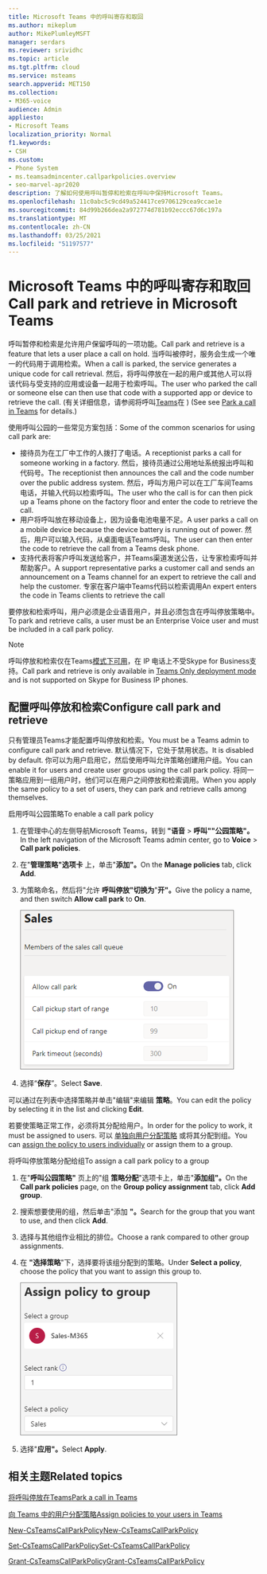 ```yaml
---
title: Microsoft Teams 中的呼叫寄存和取回
ms.author: mikeplum
author: MikePlumleyMSFT
manager: serdars
ms.reviewer: srividhc
ms.topic: article
ms.tgt.pltfrm: cloud
ms.service: msteams
search.appverid: MET150
ms.collection:
- M365-voice
audience: Admin
appliesto:
- Microsoft Teams
localization_priority: Normal
f1.keywords:
- CSH
ms.custom:
- Phone System
- ms.teamsadmincenter.callparkpolicies.overview
- seo-marvel-apr2020
description: 了解如何使用呼叫暂停和检索在呼叫中保持Microsoft Teams。
ms.openlocfilehash: 11c0abc5c9cd49a524417ce9706129cea9ccae1e
ms.sourcegitcommit: 84d99b266dea2a972774d781b92eccc67d6c197a
ms.translationtype: MT
ms.contentlocale: zh-CN
ms.lasthandoff: 03/25/2021
ms.locfileid: "51197577"
---
```

# <a name="call-park-and-retrieve-in-microsoft-teams"></a><span data-ttu-id="e19fc-103">Microsoft Teams 中的呼叫寄存和取回</span><span class="sxs-lookup"><span data-stu-id="e19fc-103">Call park and retrieve in Microsoft Teams</span></span>

<span data-ttu-id="e19fc-104">呼叫暂停和检索是允许用户保留呼叫的一项功能。</span><span class="sxs-lookup"><span data-stu-id="e19fc-104">Call park and retrieve is a feature that lets a user place a call on hold.</span></span> <span data-ttu-id="e19fc-105">当呼叫被停时，服务会生成一个唯一的代码用于调用检索。</span><span class="sxs-lookup"><span data-stu-id="e19fc-105">When a call is parked, the service generates a unique code for call retrieval.</span></span> <span data-ttu-id="e19fc-106">然后，将呼叫停放在一起的用户或其他人可以将该代码与受支持的应用或设备一起用于检索呼叫。</span><span class="sxs-lookup"><span data-stu-id="e19fc-106">The user who parked the call or someone else can then use that code with a supported app or device to retrieve the call.</span></span> <span data-ttu-id="e19fc-107"> (有关详细信息，请参阅将呼叫[Teams](https://support.office.com/article/park-a-call-in-teams-8538c063-d676-4e9a-8045-fc3b7299bb2f)在 ) </span><span class="sxs-lookup"><span data-stu-id="e19fc-107">(See see [Park a call in Teams](https://support.office.com/article/park-a-call-in-teams-8538c063-d676-4e9a-8045-fc3b7299bb2f) for details.)</span></span>

<span data-ttu-id="e19fc-108">使用呼叫公园的一些常见方案包括：</span><span class="sxs-lookup"><span data-stu-id="e19fc-108">Some of the common scenarios for using call park are:</span></span>

- <span data-ttu-id="e19fc-109">接待员为在工厂中工作的人拨打了电话。</span><span class="sxs-lookup"><span data-stu-id="e19fc-109">A receptionist parks a call for someone working in a factory.</span></span> <span data-ttu-id="e19fc-110">然后，接待员通过公用地址系统报出呼叫和代码号。</span><span class="sxs-lookup"><span data-stu-id="e19fc-110">The receptionist then announces the call and the code number over the public address system.</span></span> <span data-ttu-id="e19fc-111">然后，呼叫方用户可以在工厂车间Teams电话，并输入代码以检索呼叫。</span><span class="sxs-lookup"><span data-stu-id="e19fc-111">The user who the call is for can then pick up a Teams phone on the factory floor and enter the code to retrieve the call.</span></span>
- <span data-ttu-id="e19fc-112">用户将呼叫放在移动设备上，因为设备电池电量不足。</span><span class="sxs-lookup"><span data-stu-id="e19fc-112">A user parks a call on a mobile device because the device battery is running out of power.</span></span> <span data-ttu-id="e19fc-113">然后，用户可以输入代码，从桌面电话Teams呼叫。</span><span class="sxs-lookup"><span data-stu-id="e19fc-113">The user can then enter the code to retrieve the call from a Teams desk phone.</span></span>
- <span data-ttu-id="e19fc-114">支持代表将客户呼叫发送给客户，并Teams渠道发送公告，让专家检索呼叫并帮助客户。</span><span class="sxs-lookup"><span data-stu-id="e19fc-114">A support representative parks a customer call and sends an announcement on a Teams channel for an expert to retrieve the call and help the customer.</span></span> <span data-ttu-id="e19fc-115">专家在客户端中Teams代码以检索调用</span><span class="sxs-lookup"><span data-stu-id="e19fc-115">An expert enters the code in Teams clients to retrieve the call</span></span>

<span data-ttu-id="e19fc-116">要停放和检索呼叫，用户必须是企业语音用户，并且必须包含在呼叫停放策略中。</span><span class="sxs-lookup"><span data-stu-id="e19fc-116">To park and retrieve calls, a user must be an Enterprise Voice user and must be included in a call park policy.</span></span>

> [!NOTE]
> <span data-ttu-id="e19fc-117">呼叫停放和检索仅在Teams[模式下可用](teams-and-skypeforbusiness-coexistence-and-interoperability.md)，在 IP 电话上不受Skype for Business支持。</span><span class="sxs-lookup"><span data-stu-id="e19fc-117">Call park and retrieve is only available in [Teams Only deployment mode](teams-and-skypeforbusiness-coexistence-and-interoperability.md) and is not supported on Skype for Business IP phones.</span></span>

## <a name="configure-call-park-and-retrieve"></a><span data-ttu-id="e19fc-118">配置呼叫停放和检索</span><span class="sxs-lookup"><span data-stu-id="e19fc-118">Configure call park and retrieve</span></span>

<span data-ttu-id="e19fc-119">只有管理员Teams才能配置呼叫停放和检索。</span><span class="sxs-lookup"><span data-stu-id="e19fc-119">You must be a Teams admin to configure call park and retrieve.</span></span> <span data-ttu-id="e19fc-120">默认情况下，它处于禁用状态。</span><span class="sxs-lookup"><span data-stu-id="e19fc-120">It is disabled by default.</span></span> <span data-ttu-id="e19fc-121">你可以为用户启用它，然后使用呼叫允许策略创建用户组。</span><span class="sxs-lookup"><span data-stu-id="e19fc-121">You can enable it for users and create user groups using the call park policy.</span></span> <span data-ttu-id="e19fc-122">将同一策略应用到一组用户时，他们可以在用户之间停放和检索调用。</span><span class="sxs-lookup"><span data-stu-id="e19fc-122">When you apply the same policy to a set of users, they can park and retrieve calls among themselves.</span></span>

<span data-ttu-id="e19fc-123">启用呼叫公园策略</span><span class="sxs-lookup"><span data-stu-id="e19fc-123">To enable a call park policy</span></span>

1. <span data-ttu-id="e19fc-124">在管理中心的左侧导航Microsoft Teams，转到 **"语音**  >  **呼叫""公园策略"。**</span><span class="sxs-lookup"><span data-stu-id="e19fc-124">In the left navigation of the Microsoft Teams admin center, go to **Voice** > **Call park policies**.</span></span>
2. <span data-ttu-id="e19fc-125">在"**管理策略"选项卡** 上，单击"**添加"。**</span><span class="sxs-lookup"><span data-stu-id="e19fc-125">On the **Manage policies** tab, click **Add**.</span></span>
3. <span data-ttu-id="e19fc-126">为策略命名，然后将"允许 **呼叫停放"切换为**"**开"。**</span><span class="sxs-lookup"><span data-stu-id="e19fc-126">Give the policy a name, and then switch **Allow call park** to **On**.</span></span>

    ![呼叫公园策略设置的屏幕截图](media/call-park-add-policy.png)

4. <span data-ttu-id="e19fc-128">选择“**保存**”。</span><span class="sxs-lookup"><span data-stu-id="e19fc-128">Select **Save**.</span></span>

<span data-ttu-id="e19fc-129">可以通过在列表中选择策略并单击"编辑"来编辑 **策略**。</span><span class="sxs-lookup"><span data-stu-id="e19fc-129">You can edit the policy by selecting it in the list and clicking **Edit**.</span></span>

<span data-ttu-id="e19fc-130">若要使策略正常工作，必须将其分配给用户。</span><span class="sxs-lookup"><span data-stu-id="e19fc-130">In order for the policy to work, it must be assigned to users.</span></span> <span data-ttu-id="e19fc-131">可以 [单独向用户分配策略](assign-policies.md) 或将其分配到组。</span><span class="sxs-lookup"><span data-stu-id="e19fc-131">You can [assign the policy to users individually](assign-policies.md) or assign them to a group.</span></span>

<span data-ttu-id="e19fc-132">将呼叫停放策略分配给组</span><span class="sxs-lookup"><span data-stu-id="e19fc-132">To assign a call park policy to a group</span></span>

1. <span data-ttu-id="e19fc-133">在"**呼叫公园策略"** 页上的"组 **策略分配**"选项卡上，单击"**添加组"。**</span><span class="sxs-lookup"><span data-stu-id="e19fc-133">On the **Call park policies** page, on the **Group policy assignment** tab, click **Add group**.</span></span>
2. <span data-ttu-id="e19fc-134">搜索想要使用的组，然后单击"添加 **"。**</span><span class="sxs-lookup"><span data-stu-id="e19fc-134">Search for the group that you want to use, and then click **Add**.</span></span>
3. <span data-ttu-id="e19fc-135">选择与其他组作业相比的排位。</span><span class="sxs-lookup"><span data-stu-id="e19fc-135">Choose a rank compared to other group assignments.</span></span>
4. <span data-ttu-id="e19fc-136">在 **"选择策略**"下，选择要将该组分配到的策略。</span><span class="sxs-lookup"><span data-stu-id="e19fc-136">Under **Select a policy**, choose the policy that you want to assign this group to.</span></span>

    ![公园策略图像](media/call-park-assign-policy-to-group.png)

5. <span data-ttu-id="e19fc-138">选择"**应用"。**</span><span class="sxs-lookup"><span data-stu-id="e19fc-138">Select **Apply**.</span></span>

## <a name="related-topics"></a><span data-ttu-id="e19fc-139">相关主题</span><span class="sxs-lookup"><span data-stu-id="e19fc-139">Related topics</span></span>

[<span data-ttu-id="e19fc-140">将呼叫停放在Teams</span><span class="sxs-lookup"><span data-stu-id="e19fc-140">Park a call in Teams</span></span>](https://support.office.com/article/park-a-call-in-teams-8538c063-d676-4e9a-8045-fc3b7299bb2f)

[<span data-ttu-id="e19fc-141">向 Teams 中的用户分配策略</span><span class="sxs-lookup"><span data-stu-id="e19fc-141">Assign policies to your users in Teams</span></span>](assign-policies.md)

[<span data-ttu-id="e19fc-142">New-CsTeamsCallParkPolicy</span><span class="sxs-lookup"><span data-stu-id="e19fc-142">New-CsTeamsCallParkPolicy</span></span>](/powershell/module/skype/new-csteamscallparkpolicy?view=skype-ps)

[<span data-ttu-id="e19fc-143">Set-CsTeamsCallParkPolicy</span><span class="sxs-lookup"><span data-stu-id="e19fc-143">Set-CsTeamsCallParkPolicy</span></span>](/powershell/module/skype/set-csteamscallparkpolicy?view=skype-ps)

[<span data-ttu-id="e19fc-144">Grant-CsTeamsCallParkPolicy</span><span class="sxs-lookup"><span data-stu-id="e19fc-144">Grant-CsTeamsCallParkPolicy</span></span>](/powershell/module/skype/grant-csteamscallparkpolicy?view=skype-ps)